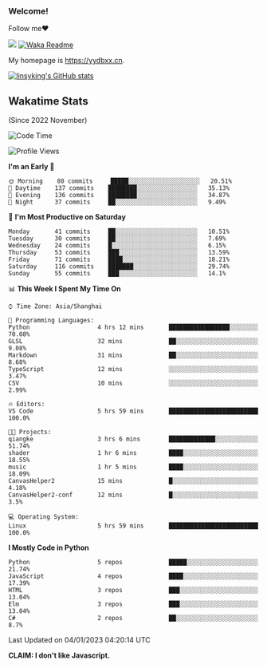 ### Welcome!

Follow me:heart:

![](https://visitor-badge.glitch.me/badge?page_id=linsyking.linsyking)
[![Waka Readme](https://github.com/linsyking/linsyking/actions/workflows/waka-readme.yml/badge.svg)](https://github.com/linsyking/linsyking/actions/workflows/waka-readme.yml)

My homepage is <https://yydbxx.cn>.

[![linsyking's GitHub stats](https://github-readme-stats.vercel.app/api?username=linsyking&show_icons=true&theme=onedark)](https://github.com/anuraghazra/github-readme-stats)

## Wakatime Stats

(Since 2022 November)

<!--START_SECTION:waka-->
![Code Time](http://img.shields.io/badge/Code%20Time-59%20hrs%2036%20mins-blue)

![Profile Views](http://img.shields.io/badge/Profile%20Views-0-blue)

**I'm an Early 🐤** 

```text
🌞 Morning    80 commits     █████░░░░░░░░░░░░░░░░░░░░   20.51% 
🌆 Daytime    137 commits    ████████░░░░░░░░░░░░░░░░░   35.13% 
🌃 Evening    136 commits    ████████░░░░░░░░░░░░░░░░░   34.87% 
🌙 Night      37 commits     ██░░░░░░░░░░░░░░░░░░░░░░░   9.49%

```
📅 **I'm Most Productive on Saturday** 

```text
Monday       41 commits     ██░░░░░░░░░░░░░░░░░░░░░░░   10.51% 
Tuesday      30 commits     ██░░░░░░░░░░░░░░░░░░░░░░░   7.69% 
Wednesday    24 commits     █░░░░░░░░░░░░░░░░░░░░░░░░   6.15% 
Thursday     53 commits     ███░░░░░░░░░░░░░░░░░░░░░░   13.59% 
Friday       71 commits     ████░░░░░░░░░░░░░░░░░░░░░   18.21% 
Saturday     116 commits    ███████░░░░░░░░░░░░░░░░░░   29.74% 
Sunday       55 commits     ███░░░░░░░░░░░░░░░░░░░░░░   14.1%

```


📊 **This Week I Spent My Time On** 

```text
⌚︎ Time Zone: Asia/Shanghai

💬 Programming Languages: 
Python                   4 hrs 12 mins       █████████████████░░░░░░░░   70.08% 
GLSL                     32 mins             ██░░░░░░░░░░░░░░░░░░░░░░░   9.08% 
Markdown                 31 mins             ██░░░░░░░░░░░░░░░░░░░░░░░   8.68% 
TypeScript               12 mins             ░░░░░░░░░░░░░░░░░░░░░░░░░   3.47% 
CSV                      10 mins             ░░░░░░░░░░░░░░░░░░░░░░░░░   2.99%

🔥 Editors: 
VS Code                  5 hrs 59 mins       █████████████████████████   100.0%

🐱‍💻 Projects: 
qiangke                  3 hrs 6 mins        █████████████░░░░░░░░░░░░   51.74% 
shader                   1 hr 6 mins         ████░░░░░░░░░░░░░░░░░░░░░   18.55% 
music                    1 hr 5 mins         ████░░░░░░░░░░░░░░░░░░░░░   18.09% 
CanvasHelper2            15 mins             █░░░░░░░░░░░░░░░░░░░░░░░░   4.18% 
CanvasHelper2-conf       12 mins             █░░░░░░░░░░░░░░░░░░░░░░░░   3.5%

💻 Operating System: 
Linux                    5 hrs 59 mins       █████████████████████████   100.0%

```

**I Mostly Code in Python** 

```text
Python                   5 repos             █████░░░░░░░░░░░░░░░░░░░░   21.74% 
JavaScript               4 repos             ████░░░░░░░░░░░░░░░░░░░░░   17.39% 
HTML                     3 repos             ███░░░░░░░░░░░░░░░░░░░░░░   13.04% 
Elm                      3 repos             ███░░░░░░░░░░░░░░░░░░░░░░   13.04% 
C#                       2 repos             ██░░░░░░░░░░░░░░░░░░░░░░░   8.7%

```



 Last Updated on 04/01/2023 04:20:14 UTC
<!--END_SECTION:waka-->

**CLAIM: I don't like Javascript.**
